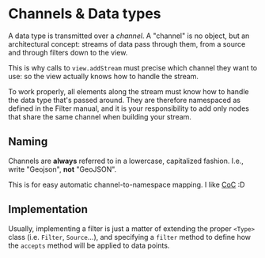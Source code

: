 Channels & Data types
=====================

A data type is transmitted over a _channel_. A "channel" is no object, but an architectural concept: streams of data pass through them, from a source and through filters down to the view.

This is why calls to `view.addStream` must precise which channel they want to use: so the view actually knows how to handle the stream.

To work properly, all elements along the stream must know how to handle the data type that's passed around. They are therefore namespaced as defined in the Filter manual, and it is your responsibility to add only nodes that share the same channel when building your stream.

Naming
------

Channels are **always** referred to in a lowercase, capitalized fashion. I.e., write "Geojson", **not** "GeoJSON".

This is for easy automatic channel-to-namespace mapping. I like [CoC](http://en.wikipedia.org/wiki/Convention_over_configuration)  :D

Implementation
--------------

Usually, implementing a filter is just a matter of extending the proper `<Type>` class (i.e. `Filter`, `Source`…), and specifying a `filter` method to define how the `accepts` method will be applied to data points.
